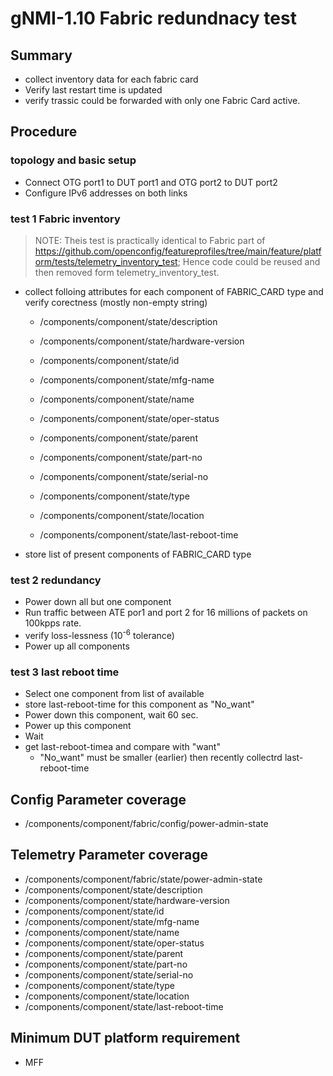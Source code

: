 # gNMI-1.10 Fabric redundnacy test

## Summary
- collect inventory data for each fabric card
- Verify last restart time is updated
- verify trassic could be forwarded with only one Fabric Card active.

## Procedure
### topology and basic setup
*  Connect OTG port1 to DUT port1 and OTG port2 to DUT port2
*  Configure IPv6 addresses on both links
### test 1 Fabric inventory

> NOTE: Theis test is practically identical to Fabric part of
> https://github.com/openconfig/featureprofiles/tree/main/feature/platform/tests/telemetry_inventory_test;
> Hence code could be reused and then removed form telemetry_inventory_test.

* collect folloing attributes for each component of FABRIC_CARD type and verify corectness (mostly non-empty string)
  *   /components/component/state/description             
  *   /components/component/state/hardware-version
  *   /components/component/state/id
  *   /components/component/state/mfg-name
  *   /components/component/state/name
  *   /components/component/state/oper-status
  *   /components/component/state/parent
  *   /components/component/state/part-no
  *   /components/component/state/serial-no
  *   /components/component/state/type

  *   /components/component/state/location
  *   /components/component/state/last-reboot-time
* store list of present components of FABRIC_CARD type

### test 2 redundancy
* Power down all but one component
* Run traffic between ATE por1 and port 2 for 16 millions of packets on 100kpps rate.
* verify loss-lessness (10<sup>-6</sup> tolerance)
* Power up all components

### test 3 last reboot time
* Select one component from list of available
* store last-reboot-time for this component as "No_want"
* Power down this component, wait 60 sec.
* Power up this component
* Wait
* get last-reboot-timea and compare with "want"
  * "No_want" must be smaller (earlier) then recently collectrd last-reboot-time
    

## Config Parameter coverage

*   /components/component/fabric/config/power-admin-state

## Telemetry Parameter coverage

*   /components/component/fabric/state/power-admin-state
*   /components/component/state/description             
*   /components/component/state/hardware-version
*   /components/component/state/id
*   /components/component/state/mfg-name
*   /components/component/state/name
*   /components/component/state/oper-status
*   /components/component/state/parent
*   /components/component/state/part-no
*   /components/component/state/serial-no
*   /components/component/state/type
*   /components/component/state/location
*   /components/component/state/last-reboot-time

## Minimum DUT platform requirement
*   MFF

